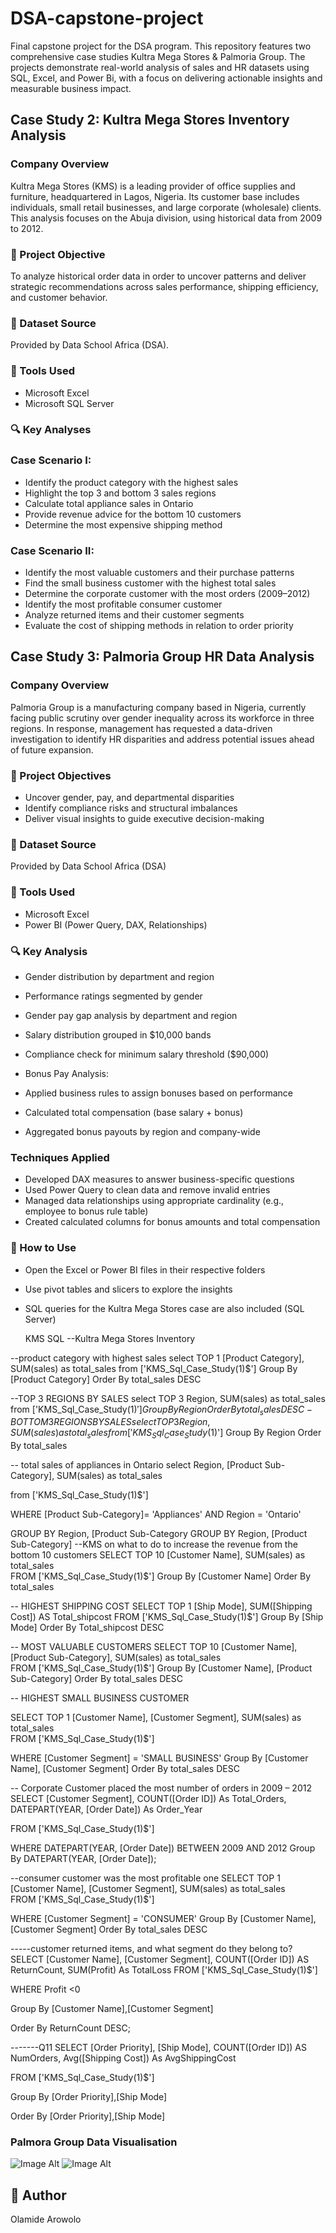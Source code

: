 # DSA-capstone-project
Final capstone project for the DSA program. This repository features two comprehensive case studies Kultra Mega Stores & Palmoria Group. The projects demonstrate real-world analysis of sales and HR datasets using SQL, Excel, and Power Bi, with a focus on delivering actionable insights and measurable business impact.

## Case Study 2: Kultra Mega Stores Inventory Analysis
### Company Overview

Kultra Mega Stores (KMS) is a leading provider of office supplies and furniture, headquartered in Lagos, Nigeria. Its customer base includes individuals, small retail businesses, and large corporate (wholesale) clients. This analysis focuses on the Abuja division, using historical data from 2009 to 2012.

### 📌 Project Objective

To analyze historical order data in order to uncover patterns and deliver strategic recommendations across sales performance, shipping efficiency, and customer behavior.

### 📁 Dataset Source

Provided by Data School Africa (DSA).

### 🧰 Tools Used

- Microsoft Excel
- Microsoft SQL Server

### 🔍 Key Analyses

### Case Scenario I:

- Identify the product category with the highest sales
- Highlight the top 3 and bottom 3 sales regions
- Calculate total appliance sales in Ontario
- Provide revenue advice for the bottom 10 customers
- Determine the most expensive shipping method

 
### Case Scenario II:

- Identify the most valuable customers and their purchase patterns
- Find the small business customer with the highest total sales
- Determine the corporate customer with the most orders (2009–2012)
- Identify the most profitable consumer customer
- Analyze returned items and their customer segments
- Evaluate the cost of shipping methods in relation to order priority

## Case Study 3: Palmoria Group HR Data Analysis
### Company Overview

Palmoria Group is a manufacturing company based in Nigeria, currently facing public scrutiny over gender inequality across its workforce in three regions. In response, management has requested a data-driven investigation to identify HR disparities and address potential issues ahead of future expansion.

### 📌 Project Objectives

- Uncover gender, pay, and departmental disparities
- Identify compliance risks and structural imbalances
- Deliver visual insights to guide executive decision-making

### 📁 Dataset Source

Provided by Data School Africa (DSA)

### 🧰 Tools Used

- Microsoft Excel
- Power BI (Power Query, DAX, Relationships)
  
### 🔍 Key Analysis

- Gender distribution by department and region
- Performance ratings segmented by gender
- Gender pay gap analysis by department and region
- Salary distribution grouped in $10,000 bands
- Compliance check for minimum salary threshold ($90,000)
- Bonus Pay Analysis:

- Applied business rules to assign bonuses based on performance
- Calculated total compensation (base salary + bonus)
- Aggregated bonus payouts by region and company-wide
  
### Techniques Applied
- Developed DAX measures to answer business-specific questions
- Used Power Query to clean data and remove invalid entries
- Managed data relationships using appropriate cardinality (e.g., employee to bonus rule table)
- Created calculated columns for bonus amounts and total compensation
  
### 📌 How to Use
- Open the Excel or Power BI files in their respective folders
- Use pivot tables and slicers to explore the insights
- SQL queries for the Kultra Mega Stores case are also included (SQL Server)

  KMS SQL
  --Kultra Mega Stores Inventory

 --product category with highest sales
 select TOP 1
		[Product Category], 
		SUM(sales) as total_sales
from ['KMS_Sql_Case_Study(1)$']
Group By 
		[Product Category]
Order By
		total_sales DESC

--TOP 3 REGIONS BY SALES
select TOP 3
		Region, 
		SUM(sales) as total_sales
from ['KMS_Sql_Case_Study(1)$']
Group By 
		Region
Order By
		total_sales DESC
  -BOTTOM 3 REGIONS BY SALES
select TOP 3
		Region, 
		SUM(sales) as total_sales
from ['KMS_Sql_Case_Study(1)$']
Group By 
		Region
Order By
		total_sales 

-- total sales of appliances in Ontario
select 
		Region,
		[Product Sub-Category],
		SUM(sales) as total_sales

from ['KMS_Sql_Case_Study(1)$']

WHERE 
	[Product Sub-Category]= 'Appliances' 
	AND Region = 'Ontario'

GROUP BY 
		Region,
		[Product Sub-Category
  GROUP BY 
		Region,
		[Product Sub-Category]
  --KMS on what to do to increase the revenue from the bottom 10 customers
SELECT TOP 10
			[Customer Name],
			SUM(sales) as total_sales	
FROM ['KMS_Sql_Case_Study(1)$']
Group By 
		[Customer Name]
Order By
		total_sales 

-- HIGHEST SHIPPING COST
SELECT TOP 1
			[Ship Mode],
			SUM([Shipping Cost]) AS Total_shipcost
FROM ['KMS_Sql_Case_Study(1)$']
Group By 
		[Ship Mode]
Order By
	Total_shipcost DESC

-- MOST VALUABLE CUSTOMERS
SELECT TOP 10
			[Customer Name],
		[Product Sub-Category],
			SUM(sales) as total_sales	
FROM ['KMS_Sql_Case_Study(1)$']
Group By 
		[Customer Name],
		[Product Sub-Category]
  Order By
		total_sales DESC

-- HIGHEST SMALL BUSINESS CUSTOMER

SELECT TOP 1
			[Customer Name],
		[Customer Segment],
			SUM(sales) as total_sales	
FROM ['KMS_Sql_Case_Study(1)$']

WHERE [Customer Segment] = 'SMALL BUSINESS'
Group By 
		[Customer Name],
		 [Customer Segment] 
Order By
		total_sales DESC

--  Corporate Customer placed the most number of orders in 2009 – 2012
SELECT 
	[Customer Segment],
	COUNT([Order ID]) As Total_Orders,
	DATEPART(YEAR, [Order Date]) As Order_Year

FROM 
	['KMS_Sql_Case_Study(1)$']

WHERE 
		DATEPART(YEAR, [Order Date]) BETWEEN 2009 AND 2012
Group By 
DATEPART(YEAR, [Order Date]);

--consumer customer was the most profitable one
SELECT TOP 1
			[Customer Name],
		[Customer Segment],
			SUM(sales) as total_sales	
FROM ['KMS_Sql_Case_Study(1)$']

WHERE [Customer Segment] = 'CONSUMER'
Group By 
		[Customer Name],
		 [Customer Segment] 
Order By
		total_sales DESC

-----customer returned items, and what segment do they belong to?
SELECT 
		[Customer Name],
		[Customer Segment],
		COUNT([Order ID]) AS ReturnCount,
		SUM(Profit) As TotalLoss 
  FROM ['KMS_Sql_Case_Study(1)$']

WHERE Profit <0

Group By
	[Customer Name],[Customer Segment]

Order By 
	ReturnCount DESC;

-------Q11
SELECT 
	[Order Priority],
	[Ship Mode],
	COUNT([Order ID]) AS NumOrders,
	Avg([Shipping Cost]) As AvgShippingCost

FROM ['KMS_Sql_Case_Study(1)$']

Group By 
	[Order Priority],[Ship Mode]

Order By
	[Order Priority],[Ship Mode]



### Palmora Group Data Visualisation

![Image Alt](https://github.com/Arolam96/DSA-capstone-project-/blob/d65ed0132cb2cbe9321a7c2e881fff6fd1152107/palmora%20group%20chart.jpg)
![Image Alt](https://github.com/Arolam96/DSA-capstone-project-/blob/d65ed0132cb2cbe9321a7c2e881fff6fd1152107/palmora%20group%20chart.jpg)
  
  
## 👤 Author

Olamide Arowolo

